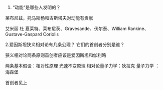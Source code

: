 1. “动能“是哪些人发明的？

莱布尼兹，托马斯杨和古斯塔夫对动能有贡献

艾米丽 杜 夏莱特、莱布尼茨、Gravesande、伏尔泰、William Rankine、Gustave-Gaspard Coriolis

2.爱因斯坦狭义相对论有几条公理？ 它们的首创者分别是谁？

狭义相对论两条原则首创者应该是爱因斯坦和伽利略

两条基本假设：相对性原理
光速不变原理 
相对论量子力学：狄拉克
量子力学 ：海森堡  
  
首创者见上

